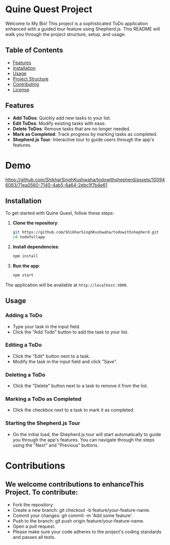 # Quine Quest Project

Welcome to My Bio! This project is a sophisticated ToDo application enhanced with a guided tour feature using Shepherd.js. This README will walk you through the project structure, setup, and usage.

## Table of Contents

- [Features](#features)
- [Installation](#installation)
- [Usage](#usage)
- [Project Structure](#project-structure)
- [Contributing](#contributing)
- [License](#license)

## Features

- **Add ToDos**: Quickly add new tasks to your list.
- **Edit ToDos**: Modify existing tasks with ease.
- **Delete ToDos**: Remove tasks that are no longer needed.
- **Mark as Completed**: Track progress by marking tasks as completed.
- **Shepherd.js Tour**: Interactive tour to guide users through the app's features.

# Demo 

https://github.com/ShikharSinghKushwaha/todowithshepherd/assets/100946083/71ea0560-7140-4ab5-8a64-2ebc1f7b4e61


## Installation

To get started with Quine Quest, follow these steps:

1. **Clone the repository**:

   ```bash
   git https://github.com/ShikharSinghKushwaha/todowithshepherd.git
   cd todofullapp
   ```

2. **Install dependencies**:

   ```bash
   npm install
   ```

3. **Run the app**:
   ```bash
   npm start
   ```

The application will be available at `http://localhost:3000`.

## Usage

### Adding a ToDo

- Type your task in the input field.
- Click the "Add Todo" button to add the task to your list.

### Editing a ToDo

- Click the "Edit" button next to a task.
- Modify the task in the input field and click "Save".

### Deleting a ToDo

- Click the "Delete" button next to a task to remove it from the list.

### Marking a ToDo as Completed

- Click the checkbox next to a task to mark it as completed.

### Starting the Shepherd.js Tour

- On the initial load, the Shepherd.js tour will start automatically to guide you through the app's features. You can navigate through the steps using the "Next" and "Previous" buttons.


# Contributions

## We welcome contributions to enhanceThis Project. To contribute:

- Fork the repository.
- Create a new branch: git checkout -b feature/your-feature-name.
- Commit your changes: git commit -m 'Add some feature'.
- Push to the branch: git push origin feature/your-feature-name.
- Open a pull request.
- Please make sure your code adheres to the project's coding standards and passes all tests.
